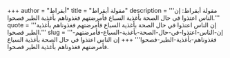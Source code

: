 +++
author = "أبقراط"
title = "مقولة أبقراط"
description = '''مقولة أبقراط: إن الناس اعتذوا في حال الصحة بأغذية السباع فأمرضتهم فغذوناهم بأغذية الطير فصحوا.'''
quote = '''إن الناس اعتذوا في حال الصحة بأغذية السباع فأمرضتهم فغذوناهم بأغذية الطير فصحوا.'''
slug = '''إن-الناس-اعتذوا-في-حال-الصحة-بأغذية-السباع-فأمرضتهم-فغذوناهم-بأغذية-الطير-فصحوا'''
+++
إن الناس اعتذوا في حال الصحة بأغذية السباع فأمرضتهم فغذوناهم بأغذية الطير فصحوا.

